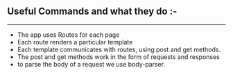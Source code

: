 ## Useful Commands and what they do :-

---

* The app uses Routes for each page
* Each route renders a particular template
* Each template communicates with routes, using post and get methods.
* The post and get methods work in the form of requests and responses
* to parse the body of a request we use body-parser.